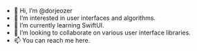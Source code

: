- 👋 Hi, I’m @dorjeozer
- 👀 I’m interested in user interfaces and algorithms.
- 🌱 I’m currently learning SwiftUI.
- 💞️ I’m looking to collaborate on various user interface libraries.
- 📫 You can reach me here.

<!---
dorjeozer/dorjeozer is a ✨ special ✨ repository because its `README.md` (this file) appears on your GitHub profile.
You can click the Preview link to take a look at your changes.
--->
